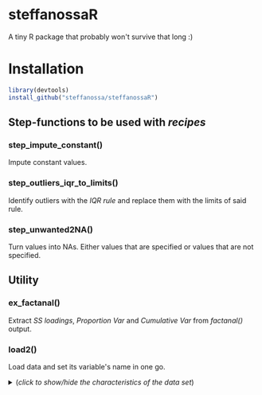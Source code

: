 # steffanossaR
A tiny R package that probably won't survive that long :)
# Installation
```r
library(devtools)
install_github("steffanossa/steffanossaR")
```

## Step-functions to be used with *recipes*
### step_impute_constant()
Impute constant values.

### step_outliers_iqr_to_limits()
Identify outliers with the *IQR rule* and replace them with the limits of said rule.

### step_unwanted2NA()
Turn values into NAs. Either values that are specified or values that are not specified.

## Utility
### ex_factanal()
Extract *SS loadings*, *Proportion Var* and *Cumulative Var* from *factanal()* output.

### load2()
Load data and set its variable's name in one go.
<details>
  <summary>(<i>click to show/hide the characteristics of the data set</i>)</summary>
  <!-- have to be followed by an empty line! -->
  
  ```r
  datathing <- load2("folder/file.RData")
  ```
</details>
